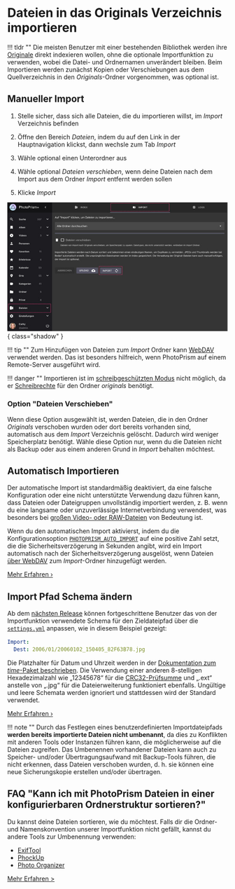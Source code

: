 # Dateien in das Originals Verzeichnis importieren #

!!! tldr ""
    Die meisten Benutzer mit einer bestehenden Bibliothek werden ihre [Originale](./indexing.md) direkt indexieren wollen, ohne die optionale Importfunktion zu verwenden, wobei die Datei- und Ordnernamen unverändert bleiben. 
    Beim Importieren werden zunächst Kopien oder Verschiebungen aus dem Quellverzeichnis in den *Originals*-Ordner vorgenommen, was optional ist.

## Manueller Import

1. Stelle sicher, dass sich alle Dateien, die du importieren willst, im *Import* Verzeichnis befinden

2. Öffne den Bereich *Dateien*, indem du auf den Link in der Hauptnavigation klickst, dann wechsle zum Tab *Import*

3. Wähle optional einen Unterordner aus

4. Wähle optional *Dateien verschieben*, wenn deine Dateien nach dem Import aus dem Ordner *Import* entfernt werden sollen

5. Klicke *Import*

![Screenshot](img/import-german.jpg){ class="shadow" }

!!! tip ""
    Zum Hinzufügen von Dateien zum *Import* Ordner kann [WebDAV](webdav.md) verwendet werden.
    Das ist besonders hilfreich, wenn PhotoPrism auf einem Remote-Server ausgeführt wird.

!!! danger ""
    Importieren ist im [schreibgeschützten Modus](../settings/library.md) nicht möglich, da er [Schreibrechte](https://docs.photoprism.app/getting-started/troubleshooting/docker/#file-permissions) für den Ordner *originals* benötigt.    

### Option "Dateien Verschieben" ###

Wenn diese Option ausgewählt ist, werden Dateien, die in den Ordner *Originals* verschoben wurden oder dort bereits vorhanden sind,
automatisch aus dem *Import* Verzeichnis gelöscht.
Dadurch wird weniger Speicherplatz benötigt.
Wähle diese Option nur, wenn du die Dateien nicht als Backup oder aus einem anderen Grund in *Import* behalten möchtest.

## Automatisch Importieren ##
Der automatische Import ist standardmäßig deaktiviert, da eine falsche Konfiguration oder eine nicht unterstützte Verwendung dazu führen kann, dass Dateien oder Dateigruppen unvollständig importiert werden, z. B. wenn du eine langsame oder unzuverlässige Internetverbindung verwendest, was besonders bei [großen Video- oder RAW-Dateien](https://github.com/photoprism/photoprism/issues/4310) von Bedeutung ist.

Wenn du den automatischen Import aktivierst, indem du die Konfigurationsoption [`PHOTOPRISM_AUTO_IMPORT`](https://docs.photoprism.app/getting-started/config-options#indexing) auf eine positive Zahl setzt, die die Sicherheitsverzögerung in Sekunden angibt, wird ein Import automatisch nach der Sicherheitsverzögerung ausgelöst, wenn Dateien [über WebDAV](../sync/webdav.md) zum *Import*-Ordner hinzugefügt werden.

[Mehr Erfahren ›](https://docs.photoprism.app/getting-started/config-options#indexing)

## Import Pfad Schema ändern

Ab dem [nächsten Release](https://docs.photoprism.app/release-notes/) können fortgeschrittene Benutzer das von der Importfunktion verwendete Schema für den Zieldateipfad über die [`settings.yml`](https://docs.photoprism.app/getting-started/config-files/settings/#media-library) anpassen, wie in diesem Beispiel gezeigt:

```yaml
Import:
  Dest: 2006/01/20060102_150405_82F63B78.jpg
```

Die Platzhalter für Datum und Uhrzeit werden in der [Dokumentation zum *time*-Paket beschrieben](https://pkg.go.dev/time#Layout). Die Verwendung einer anderen 8-stelligen Hexadezimalzahl wie „12345678“ für die [CRC32-Prüfsumme](https://en.wikipedia.org/wiki/Cyclic_redundancy_check) und „.ext“ anstelle von „.jpg“ für die Dateierweiterung funktioniert ebenfalls. Ungültige und leere Schemata werden ignoriert und stattdessen wird der Standard verwendet.

[Mehr Erfahren ›](https://docs.photoprism.app/getting-started/config-files/settings/#media-library)

!!! note ""
    Durch das Festlegen eines benutzerdefinierten Importdateipfads **werden bereits importierte Dateien nicht umbenannt**, da dies zu Konflikten mit anderen Tools oder Instanzen führen kann, die möglicherweise auf die Dateien zugreifen. Das Umbenennen vorhandener Dateien kann auch zu Speicher- und/oder Übertragungsaufwand mit Backup-Tools führen, die nicht erkennen, dass Dateien verschoben wurden, d. h. sie können eine neue Sicherungskopie erstellen und/oder übertragen.

## FAQ "Kann ich mit PhotoPrism Dateien in einer konfigurierbaren Ordnerstruktur sortieren?"
Du kannst deine Dateien sortieren, wie du möchtest. Falls dir die Ordner- und Namenskonvention unserer Importfunktion nicht gefällt,
kannst du andere Tools zur Umbenennung verwenden:

* [ExifTool](https://ninedegreesbelow.com/photography/exiftool-commands.html#rename)
* [PhockUp](https://github.com/ivandokov/phockup)
* [Photo Organizer](https://www.systweak.com/photo-organizer)

[Mehr Erfahren >](https://docs.photoprism.app/getting-started/faq/#can-i-use-photoprism-to-sort-files-into-a-configurable-folder-structure)